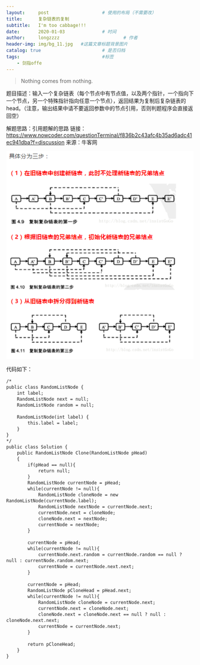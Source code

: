 ```yaml
---
layout:     post   				    # 使用的布局（不需要改）
title:      复杂链表的复制
subtitle:   I'm too cabbage!!!
date:       2020-01-03 				# 时间
author:     longzzzz						# 作者
header-img: img/bg_11.jpg 	#这篇文章标题背景图片
catalog: true 						# 是否归档
tags:								#标签
    - 剑指offe
---
```


>Nothing comes from nothing.



题目描述：输入一个复杂链表（每个节点中有节点值，以及两个指针，一个指向下一个节点，另一个特殊指针指向任意一个节点），返回结果为复制后复杂链表的head。（注意，输出结果中请不要返回参数中的节点引用，否则判题程序会直接返回空）

解题思路：引用题解的思路
链接：https://www.nowcoder.com/questionTerminal/f836b2c43afc4b35ad6adc41ec941dba?f=discussion
来源：牛客网

![复杂链表](img/复杂链表.png)

代码如下：

```
/*
public class RandomListNode {
    int label;
    RandomListNode next = null;
    RandomListNode random = null;

    RandomListNode(int label) {
        this.label = label;
    }
}
*/
public class Solution {
    public RandomListNode Clone(RandomListNode pHead)
    {
        if(pHead == null){
            return null;
        }
        RandomListNode currentNode = pHead;
        while(currentNode != null){
            RandomListNode cloneNode = new RandomListNode(currentNode.label);
            RandomListNode nextNode = currentNode.next;
            currentNode.next = cloneNode;
            cloneNode.next = nextNode;
            currentNode = nextNode;
        }
        
        currentNode = pHead;
        while(currentNode != null){
            currentNode.next.random = currentNode.random == null ? null : currentNode.random.next;
            currentNode = currentNode.next.next;
        }
        
        currentNode = pHead;
        RandomListNode pCloneHead = pHead.next;
        while(currentNode != null){
            RandomListNode cloneNode = currentNode.next;
            currentNode.next = cloneNode.next;
            cloneNode.next = cloneNode.next == null ? null : cloneNode.next.next;
            currentNode = currentNode.next;
        }
        
        return pCloneHead;
    }
}
```